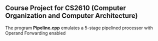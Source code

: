 ## Course Project for CS2610 (Computer Organization and Computer Architecture)

The program **Pipeline.cpp** emulates a 5-stage pipelined processor with Operand Forwarding enabled
